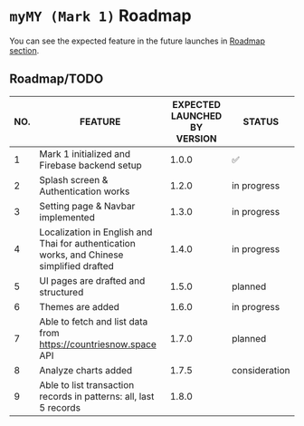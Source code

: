 # `myMY (Mark 1)` Roadmap

You can see the expected feature in the future launches in [Roadmap section](#roadmaptodo).

## Roadmap/TODO

|   NO. |          FEATURE         | EXPECTED LAUNCHED BY VERSION | STATUS |
|-------|--------------------------|------------------------------|--------|
|   1   | Mark 1 initialized and Firebase backend setup | 1.0.0 | ✅ |
|   2   | Splash screen & Authentication works | 1.2.0 | in progress |
|   3   | Setting page & Navbar implemented | 1.3.0 | in progress |
|   4   | Localization in English and Thai for authentication works, and Chinese simplified drafted | 1.4.0 | in progress |
|   5   | UI pages are drafted and structured | 1.5.0 | planned |
|   6   | Themes are added | 1.6.0 | in progress |
|   7   | Able to fetch and list data from <https://countriesnow.space> API | 1.7.0 | planned |
|   8   | Analyze charts added | 1.7.5 | consideration |
|   9   | Able to list transaction records in patterns: all, last 5 records | 1.8.0
